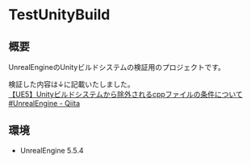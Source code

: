 # TestUnityBuild
## 概要
UnrealEngineのUnityビルドシステムの検証用のプロジェクトです。

検証した内容は↓に記載いたしました。  
[【UE5】Unityビルドシステムから除外されるcppファイルの条件について #UnrealEngine - Qiita](https://qiita.com/ogamita777/items/1c40de8cf92ea853ccfa)

## 環境
- UnrealEngine 5.5.4
